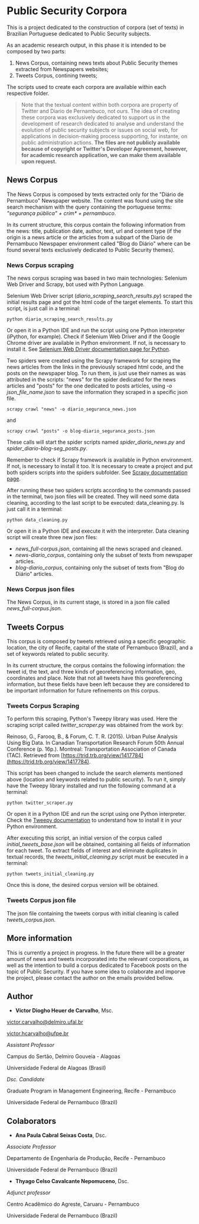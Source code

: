 # Public Security Corpora

This is a project dedicated to the construction of corpora (set of texts) in Brazilian Portuguese dedicated to Public Security subjects. 

As an academic research output, in this phase it is intended to be composed by two parts:

1. News Corpus, containing news texts about Public Security themes extracted from Newspapers websites;
2. Tweets Corpus, contining tweets;

The scripts used to create each corpora are available within each respective folder.

> Note that the textual content within both corpora are property of Twitter and Diario de Pernambuco, not ours. The idea of creating these corpora was exclusively dedicated to support us in the development of research dedicated to analyse and understand the evolution of public security subjects or issues on social web, for applications in decision-making process supporting, for instante, on public administration actions. **The files are not publicly available because of copyright or Twitter's Developer Agreement, however, for academic research application, we can make them available upon request.**

## News Corpus

The News Corpus is composed by texts extracted only for the "Diário de Pernambuco" Newspaper website. The content was found using the site search mechanism with the query containing the portuguese terms: _"segurança pública" + crim* + pernambuco_. 

In its current structure, this corpus contain the following information from the news: title, publication date, author, text, url and content type (if the origin is a news article or the articles from a subpart of the Diario de Pernambuco Newspaper environment called "Blog do Diário" where can be found several texts exclusively dedicated to Public Security themes).


### News Corpus scraping

The news corpus scraping was based in two main technologies: Selenium Web Driver and Scrapy, bot used with Python Language.

Selenium Web Driver script (_diario_scraping_search_results.py_) scraped the initial results page and got the html code of the target elements. To start this script, is just call in a terminal:

```
python diario_scraping_search_results.py
```

Or open it in a Python IDE and run the script using one Python interpreter (iPython, for example). Check if Selenium Web Driver and if the Google Chrome driver are available in Python environment. If not, is necessary to install it. See [Selenium Web Driver documentation page for Python](https://selenium-python.readthedocs.io/installation.html).

Two spiders were created using the Scrapy framework for scraping the news articles from the links in the previously scraped html code, and the posts on the newspaper blog. To run them, is just use their names as was attributed in the scripts: "news" for the spider dedicated for the news articles and "posts" for the one dedicated to posts articles, using _-o json_file_name.json_ to save the information they scraped in a specific json file.

```
scrapy crawl "news" -o diario_seguranca_news.json
```

and

```
scrapy crawl "posts" -o blog-diario_seguranca_posts.json
```

These calls will start the spider scripts named _spider_diario_news.py_ and _spider_diario-blog-seg_posts.py_.

Remember to check if Scrapy framework is available in Python environment. If not, is necessary to install it too. It is necessary to create a project and put both spiders scripts into the spiders subfolder. See [Scrapy documentation page](https://docs.scrapy.org/en/latest/intro/install.html).

After running these two spiders scripts according to the commands passed in the terminal, two json files will be created. They will need some data cleaning, according to the last script to be executed: data_cleaning.py.
Is just call it in a terminal:

```
python data_cleaning.py
```

Or open it in a Python IDE and execute it with the interpreter. Data cleaning script will create three new json files:

* _news_full-corpus.json_, containing all the news scraped and cleaned.
* _news-diario_corpus_, containing only the subset of texts from newspaper articles.
* _blog-diario_corpus_, containing only the subset of texts from "Blog do Diário" articles.


### News Corpus json files

The News Corpus, in its current stage, is stored in a json file called _news_full-corpus.json_.


## Tweets Corpus

This corpus is composed by tweets retrieved using a specific geographic location, the city of Recife, capital of the state of Pernambuco (Brazil), and a set of keywords related to public security.

In its current structure, the corpus contains the following information: the tweet id, the text, and three kinds of georeferencing information, geo, coordinates and place. Note that not all tweets have this georeferencing information, but these fields have been left because they are considered to be important information for future refinements on this corpus.


### Tweets Corpus Scraping

To perform this scraping, Python's Tweepy library was used. Here the scraping script called _twitter_scraper.py_ was obtained from the work by:

Reinoso, G., Farooq, B., & Forum, C. T. R. (2015). Urban Pulse Analysis Using Big Data. In Canadian Transportation Research Forum 50th Annual Conference (p. 16p.). Montreal: Transportation Association of Canada (TAC). Retrieved from [https://trid.trb.org/view/1417784](https://trid.trb.org/view/1417784).

This script has been changed to include the search elements mentioned above (location and keywords related to public security). To run it, simply have the Tweepy library installed and run the following command at a terminal:

```
python twitter_scraper.py
```

Or open it in a Python IDE and run the script using one Python interpreter. Check the [Tweepy documentation](http://docs.tweepy.org/en/latest/) to understand how to install it in your Python environment.

After executing this script, an initial version of the corpus called _initial_tweets_base.json_ will be obtained, containing all fields of information for each tweet. To extract fields of interest and eliminate duplicates in textual records, the _tweets_initial_cleaning.py_ script must be executed in a terminal:

```
python tweets_initial_cleaning.py
```

Once this is done, the desired corpus version will be obtained.


### Tweets Corpus json file

The json file containing the tweets corpus with initial cleaning is called _tweets_corpus.json_.


## More information

This is currently a project in progress. In the future there will be a greater amount of news and tweets incorporated into the relevant corporations, as well as the intention to build a corpus dedicated to Facebook posts on the topic of Public Security. If you have some idea to colaborate and imporve the project, please contact the author on the emails provided bellow.


## Author

* **Victor Diogho Heuer de Carvalho**, Msc.

[victor.carvalho@delmiro.ufal.br](victor.carvalho@delmiro.ufal.br)

[victor.hcarvalho@ufpe.br](victor.hcarvalho@ufpe.br)

*Assistant Professor*

Campus do Sertão, Delmiro Gouveia - Alagoas

Universidade Federal de Alagoas (Brasil)

*Dsc. Candidate*

Graduate Program in Management Engineering, Recife - Pernambuco

Universidade Federal de Pernambuco (Brazil)


## Colaborators

* **Ana Paula Cabral Seixas Costa**, Dsc.

*Associate Professor*

Departamento de Engenharia de Produção, Recife - Pernambuco

Universidade Federal de Pernambuco (Brazil)


* **Thyago Celso Cavalcante Nepomuceno**, Dsc.

*Adjunct professor*

Centro Acadêmico do Agreste, Caruaru - Pernambuco

Universidade Federal de Pernambuco (Brazil)